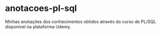 # anotacoes-pl-sql
Minhas anotações dos conhecimentos obtidos através do curso de PL/SQL disponível na plataforma Udemy.

